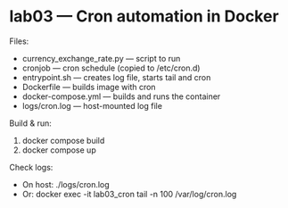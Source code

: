 # lab03 — Cron automation in Docker

Files:
- currency_exchange_rate.py — script to run
- cronjob — cron schedule (copied to /etc/cron.d)
- entrypoint.sh — creates log file, starts tail and cron
- Dockerfile — builds image with cron
- docker-compose.yml — builds and runs the container
- logs/cron.log — host-mounted log file

Build & run:
1. docker compose build
2. docker compose up

Check logs:
- On host: ./logs/cron.log
- Or: docker exec -it lab03_cron tail -n 100 /var/log/cron.log
